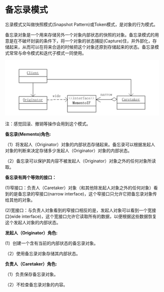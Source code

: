 # 备忘录模式

忘录模式又叫做快照模式(Snapshot Pattern)或Token模式，是对象的行为模式。

备忘录对象是一个用来存储另外一个对象内部状态的快照的对象。备忘录模式的用意是在不破坏封装的条件下，将一个对象的状态捕捉(Capture)住，并外部化，存储起来，从而可以在将来合适的时候把这个对象还原到存储起来的状态。备忘录模式常常与命令模式和迭代子模式一同使用。

![备忘录模式](../../images/备忘录模式.png)

注：感觉回滚、撤销等操作会用到这个模式。

**备忘录(Memento)角色:**

（1）将发起人（Originator）对象的内部状态存储起来。备忘录可以根据发起人对象的判断来决定存储多少发起人（Originator）对象的内部状态。

（2）备忘录可以保护其内容不被发起人（Originator）对象之外的任何对象所读取。

**备忘录有两个等效的接口：**

(1)窄接口：负责人（Caretaker）对象（和其他除发起人对象之外的任何对象）看到的是备忘录的窄接口(narrow interface)，这个窄接口只允许它把备忘录对象传给其他的对象。

(2)宽接口：与负责人对象看到的窄接口相反的是，发起人对象可以看到一个宽接口(wide interface)，这个宽接口允许它读取所有的数据，以便根据这些数据恢复这个发起人对象的内部状态。

**发起人（Originator）角色:**

(1）创建一个含有当前的内部状态的备忘录对象。

（2）使用备忘录对象存储其内部状态。

**负责人（Caretaker）角色:**

（1）负责保存备忘录对象。

（2）不检查备忘录对象的内容。
